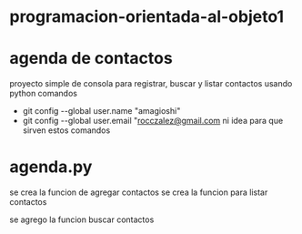# programacion-orientada-al-objeto1
# agenda de contactos 
proyecto simple de consola para registrar, buscar y listar contactos usando python
comandos 
- git config --global user.name "amagioshi"
- git config --global user.email "rocczalez@gmail.com
ni idea para que sirven estos comandos
 # agenda.py
 se crea la funcion de agregar contactos
 se crea la funcion para listar contactos

 se agrego la funcion buscar contactos